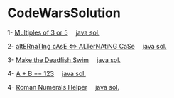 # CodeWarsSolution
1- [Multiples of 3 or 5](https://www.codewars.com/kata/514b92a657cdc65150000006)&emsp;
[java sol.](https://github.com/athraaalzahra/CodeWarsSolution/blob/39b88ace152cfb5dfeae2fd0ab93aceb2b1d030e/MultiplesOf3_or_5.java)
<br/>

2- [altERnaTIng cAsE <=> ALTerNAtiNG CaSe](codewars.com/kata/56efc695740d30f963000557)&emsp;
[java sol.](https://github.com/athraaalzahra/CodeWarsSolution/blob/39b88ace152cfb5dfeae2fd0ab93aceb2b1d030e/toAlternativeString.java)
<br/>

3- [Make the Deadfish Swim](https://www.codewars.com/kata/51e0007c1f9378fa810002a9)&emsp;
[java sol.](https://github.com/athraaalzahra/CodeWarsSolution/blob/39b88ace152cfb5dfeae2fd0ab93aceb2b1d030e/DeadFish.java)
<br/>


4- [A + B == 123](https://www.codewars.com/kata/5966a52ab4f24db1800000cc)&emsp;
[java sol.](https://github.com/athraaalzahra/CodeWarsSolution/blob/39b88ace152cfb5dfeae2fd0ab93aceb2b1d030e/APlusBequals123.java)
<br/>


4- [Roman Numerals Helper](https://www.codewars.com/kata/51b66044bce5799a7f000003)&emsp;
[java sol.](https://github.com/athraaalzahra/CodeWarsSolution/blob/39b88ace152cfb5dfeae2fd0ab93aceb2b1d030e/RomanNumeralsHelper.java)
<br/>

